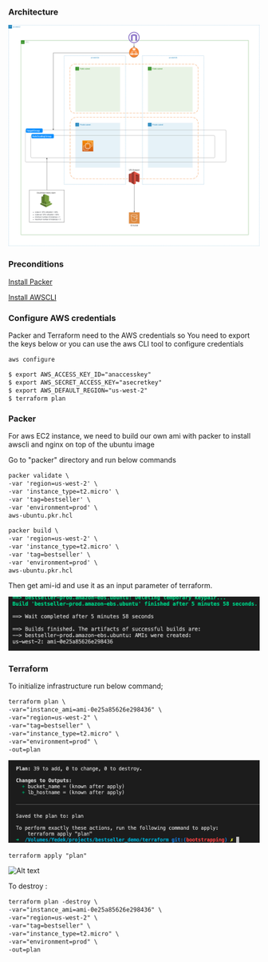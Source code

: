 ### Architecture

![Alt text](/screenshots/bestseller.drawio.png?raw=true "solution")
### Preconditions

[Install Packer](https://learn.hashicorp.com/tutorials/packer/get-started-install-cli)

[Install AWSCLI](https://docs.aws.amazon.com/cli/latest/userguide/getting-started-install.html)

### Configure AWS credentials
Packer and Terraform need to the AWS credentials so You need to export the keys below or you can use the aws CLI tool to configure credentials

```
aws configure 
```

```
$ export AWS_ACCESS_KEY_ID="anaccesskey"
$ export AWS_SECRET_ACCESS_KEY="asecretkey"
$ export AWS_DEFAULT_REGION="us-west-2"
$ terraform plan
```

### Packer 
For aws EC2 instance, we need to build our own ami with packer to install awscli and nginx on top of the ubuntu image


Go to "packer" directory and run below commands
```
packer validate \
-var 'region=us-west-2' \
-var 'instance_type=t2.micro' \
-var 'tag=bestseller' \
-var 'environment=prod' \
aws-ubuntu.pkr.hcl
```
```
packer build \
-var 'region=us-west-2' \
-var 'instance_type=t2.micro' \
-var 'tag=bestseller' \
-var 'environment=prod' \
aws-ubuntu.pkr.hcl
```
Then get ami-id and use it as an input parameter of terraform.

![Alt text](screenshots/Screen%20Shot%202022-03-30%20at%2015.44.38.png?raw=true "packer build")


### Terraform

To initialize infrastructure run below command;

```
terraform plan \
-var="instance_ami=ami-0e25a85626e298436" \
-var="region=us-west-2" \
-var="tag=bestseller" \
-var="instance_type=t2.micro" \
-var="environment=prod" \
-out=plan
```
![Alt text](screenshots/Screen%20Shot%202022-03-30%20at%2015.48.39.png?raw=true "solution")

```
terraform apply "plan"
```

![Alt text](screenshots/Screen%20Shot%202022-03-30%20at%2015.52.44.png.png?raw=true "solution")

To destroy :

```
terraform plan -destroy \
-var="instance_ami=ami-0e25a85626e298436" \
-var="region=us-west-2" \
-var="tag=bestseller" \
-var="instance_type=t2.micro" \
-var="environment=prod" \
-out=plan
```
